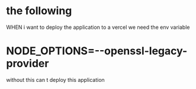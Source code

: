 # the following
WHEN i want to deploy the application to a vercel we need the env variable
# NODE_OPTIONS=--openssl-legacy-provider 
without this can t deploy this application